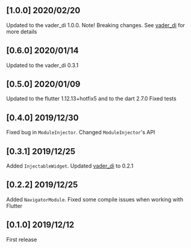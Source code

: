 ## [1.0.0] 2020/02/20

Updated to the vader_di 1.0.0. Note! Breaking changes. 
See [vader_di](https://pub.dev/packages/vader_di) for more details

## [0.6.0] 2020/01/14

Updated to the vader_di 0.3.1

## [0.5.0] 2020/01/09

Updated to the flutter 1.12.13+hotfix5 and to the dart 2.7.0
Fixed tests

## [0.4.0] 2019/12/30

Fixed bug in ```ModuleInjector```. Changed ```ModuleInjector```'s API

## [0.3.1] 2019/12/25

Added ```InjectableWidget```. Updated [vader_di](https://pub.dev/packages/vader_di) to 0.2.1

## [0.2.2] 2019/12/25

Added ```NavigatorModule```. Fixed some compile issues when working with Flutter

## [0.1.0] 2019/12/12

First release
